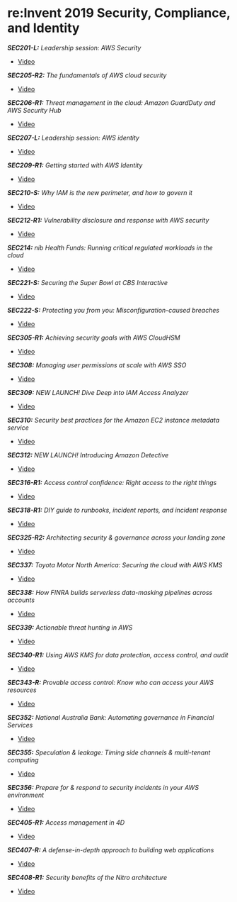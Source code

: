 # re:Invent 2019 Security, Compliance, and Identity


***SEC201-L:** Leadership session: AWS Security*
* [Video](https://www.youtube.com/watch?v=oam8FDNJhbE)

***SEC205-R2:** The fundamentals of AWS cloud security*
* [Video](https://www.youtube.com/watch?v=QMBkq6MrT2w)

***SEC206-R1:** Threat management in the cloud: Amazon GuardDuty and AWS Security Hub*
* [Video](https://www.youtube.com/watch?v=vhYsm5gq9jE)

***SEC207-L:** Leadership session: AWS identity*
* [Video](https://www.youtube.com/watch?v=bqAGpeFUP9g)

***SEC209-R1:** Getting started with AWS Identity*
* [Video](https://www.youtube.com/watch?v=Zvz-qYYhvMk)

***SEC210-S:** Why IAM is the new perimeter, and how to govern it*
* [Video](https://www.youtube.com/watch?v=vIs4A1epDuk)

***SEC212-R1:** Vulnerability disclosure and response with AWS security*
* [Video](https://www.youtube.com/watch?v=IxvMK4kAu0E)

***SEC214:** nib Health Funds: Running critical regulated workloads in the cloud*
* [Video](https://www.youtube.com/watch?v=HRwY6WjbO4E)

***SEC221-S:** Securing the Super Bowl at CBS Interactive*
* [Video](https://www.youtube.com/watch?v=MGhmKPqw0-0)

***SEC222-S:** Protecting you from you: Misconfiguration-caused breaches*
* [Video](https://www.youtube.com/watch?v=uDx9CQJK_Ec)

***SEC305-R1:** Achieving security goals with AWS CloudHSM*
* [Video](https://www.youtube.com/watch?v=Vox-PDRHIUs)

***SEC308:** Managing user permissions at scale with AWS SSO*
* [Video](https://www.youtube.com/watch?v=aEIqeFCcK7E)

***SEC309:** NEW LAUNCH! Dive Deep into IAM Access Analyzer*
* [Video](https://www.youtube.com/watch?v=i5apYXya2m0)

***SEC310:** Security best practices for the Amazon EC2 instance metadata service*
* [Video](https://www.youtube.com/watch?v=2B5bhZzayjI)

***SEC312:** NEW LAUNCH!  Introducing Amazon Detective*
* [Video](https://www.youtube.com/watch?v=MPQe-4NvesM)

***SEC316-R1:** Access control confidence: Right access to the right things*
* [Video](https://www.youtube.com/watch?v=XO4CALyzbVM)

***SEC318-R1:** DIY guide to runbooks, incident reports, and incident response*
* [Video](https://www.youtube.com/watch?v=E1NaYN_fJUo)

***SEC325-R2:** Architecting security & governance across your landing zone*
* [Video](https://www.youtube.com/watch?v=zVJnenaD3U8)

***SEC337:** Toyota Motor North America: Securing the cloud with AWS KMS*
* [Video](https://www.youtube.com/watch?v=x2T8tCo_6C0)

***SEC338:** How FINRA builds serverless data-masking pipelines across accounts*
* [Video](https://www.youtube.com/watch?v=EI9TrCbK1p0)

***SEC339:** Actionable threat hunting in AWS*
* [Video](https://www.youtube.com/watch?v=kNtiskRtfeY)

***SEC340-R1:** Using AWS KMS for data protection, access control, and audit*
* [Video](https://www.youtube.com/watch?v=hxWvbNvj2lg)

***SEC343-R:** Provable access control: Know who can access your AWS resources*
* [Video](https://www.youtube.com/watch?v=6DX7p-OirGU)

***SEC352:** National Australia Bank: Automating governance in Financial Services*
* [Video](https://www.youtube.com/watch?v=ll50dAiKPoI)

***SEC355:** Speculation & leakage: Timing side channels & multi-tenant computing*
* [Video](https://www.youtube.com/watch?v=kQ4H6XO-iao)

***SEC356:** Prepare for & respond to security incidents in your AWS environment*
* [Video](https://www.youtube.com/watch?v=8uiO0Z5meCs)

***SEC405-R1:** Access management in 4D*
* [Video](https://www.youtube.com/watch?v=BFrWnKZ0DQ8)

***SEC407-R:** A defense-in-depth approach to building web applications*
* [Video](https://www.youtube.com/watch?v=3AJ68A0plfw)

***SEC408-R1:** Security benefits of the Nitro architecture*
* [Video](https://www.youtube.com/watch?v=0qcUOKupt7Y)
